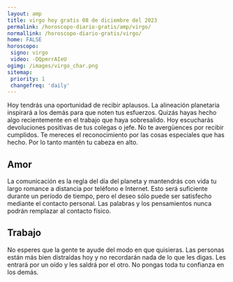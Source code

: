 ```yaml
---
layout: amp
title: virgo hoy gratis 08 de diciembre del 2023 
permalink: /horoscopo-diario-gratis/amp/virgo/
normallink: /horoscopo-diario-gratis/virgo/
home: FALSE
horoscopo:
 signo: virgo
 video: -DQpmrrAIeU
ogimg: /images/virgo_char.png
sitemap:
 priority: 1
 changefreq: 'daily'
---
```



Hoy tendrás una oportunidad de recibir aplausos. La alineación planetaria inspirará a los demás para que noten tus esfuerzos. Quizás hayas hecho algo recientemente en el trabajo que haya sobresalido. Hoy escucharás devoluciones positivas de tus colegas o jefe. No te avergüences por recibir cumplidos. Te mereces el reconocimiento por las cosas especiales que has hecho. Por lo tanto mantén tu cabeza en alto.

## Amor

La comunicación es la regla del día del planeta y mantendrás con vida tu largo romance a distancia por teléfono e Internet. Esto será suficiente durante un período de tiempo, pero el deseo sólo puede ser satisfecho mediante el contacto personal. Las palabras y los pensamientos nunca podrán remplazar al contacto físico.

## Trabajo

No esperes que la gente te ayude del modo en que quisieras. Las personas están más bien distraídas hoy y no recordarán nada de lo que les digas. Les entrará por un oído y les saldrá por el otro. No pongas toda tu confianza en los demás.